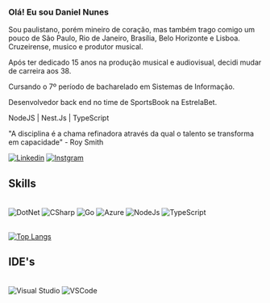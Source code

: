 ### Olá! Eu sou Daniel Nunes
 
Sou paulistano, porém mineiro de coração, mas também trago comigo um pouco de São Paulo, Rio de Janeiro, Brasília, Belo Horizonte e Lisboa. Cruzeirense, musico e produtor musical.

Após ter dedicado 15 anos na produção musical e audiovisual, decidi mudar de carreira aos 38.

Cursando o 7º período de bacharelado em Sistemas de Informação.

Desenvolvedor back end no time de SportsBook na EstrelaBet.

NodeJS | Nest.Js | TypeScript

"A disciplina é a chama refinadora através da qual o talento se transforma em capacidade" - Roy Smith



[![Linkedin](https://img.shields.io/badge/LinkedIn-0077B5?style=for-the-badge&logo=linkedin&logoColor=white)](https://www.linkedin.com/in/danielnunes17/)
[![Instgram](https://img.shields.io/badge/Instagram-E4405F?style=for-the-badge&logo=instagram&logoColor=white)](https://www.instagram.com/danielstnunes/)

## Skills

<div style = "display: inline_block"><br/>
<img align = "center" alt="DotNet" src = "https://img.shields.io/badge/.NET-5C2D91?style=for-the-badge&logo=.net&logoColor=white"/>
<img align = "center" alt="CSharp" src = "https://img.shields.io/badge/C%23-239120?style=for-the-badge&logo=c-sharp&logoColor=white"/>
<img align = "center" alt="Go" src = "https://img.shields.io/badge/Go-00ADD8?style=for-the-badge&logo=go&logoColor=white"/>
<img align = "center" alt="Azure" src = "https://img.shields.io/badge/Microsoft_Azure-0089D6?style=for-the-badge&logo=microsoft-azure&logoColor=white"/>
<img align = "center" alt="NodeJs" src = "https://img.shields.io/badge/Node.js-43853D?style=for-the-badge&logo=node.js&logoColor=white"/>
<img align = "center" alt="TypeScript" src = "https://img.shields.io/badge/TypeScript-007ACC?style=for-the-badge&logo=typescript&logoColor=white"/>
</div><br/>

[![Top Langs](https://github-readme-stats.vercel.app/api/top-langs/?username=danielnunes17&layout=demo)](https://github.com/anuraghazra/github-readme-stats)

## IDE's

<div style = "display: inline_block"><br/>
<img align = "center" alt="Visual Studio" src ="https://img.shields.io/badge/Visual_Studio-5C2D91?style=for-the-badge&logo=visual%20studio&logoColor=white"/>
<img align = "center" alt="VSCode" src ="https://img.shields.io/badge/Visual_Studio_Code-0078D4?style=for-the-badge&logo=visual%20studio%20code&logoColor=white"/>
</div>

